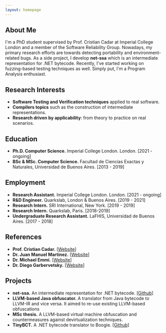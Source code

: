 ```yaml
---
layout: homepage
---
```


## About Me 

I'm a PhD student supervised by Prof. Cristian Cadar at Imperial College London and a member of the Software Reliability Group. Nowadays, my primary research efforts are towards detecting portability and environment-related bugs. As a side project, I develop **net-ssa** which is an intermediate representation for .NET bytecode. Recently, I've started working on fuzzing-based testing techniques as well. Simply put, I'm a Program Analysis enthusiast.

## Research Interests 

- **Software Testing and Verification techniques** applied to real software.
- **Compilers topics** such as the construction of intermediate representations.
- **Research driven by applicability**: from theory to practice on real scenarios.

## Education 

- **Ph.D. Computer Science.** Imperial College London. London. [2021 - ongoing]
- **BSc & MSc. Computer Science.** Facultad de Ciencias Exactas y Naturales, Universidad de Buenos Aires. [2013 - 2019]

## Employment 

- **Research Assistant.** Imperial College London. London. [2021 - ongoing]
- **R&D Engineer.** Quarkslab, London & Buenos Aires. [2019 - 2021]
- **Research Intern.** SRI International, New York. [2019 - 2019]
- **Research Intern.** Quarkslab, Paris. [2018-2019]
- **Undergraduate Research Assistant.** LaFHIS, Universidad de Buenos Aires. [2017 - 2018]

## References
  - **Prof. Cristian Cadar.** [[Website](https://www.doc.ic.ac.uk/~cristic/)]
  - **Dr. Juan Manuel Martinez.** [[Website](https://www.linkedin.com/in/jmartinezcaamao/)]
  - **Dr. Michael Emmi.** [[Website](https://michael-emmi.github.io/)]
  - **Dr. Diego Garbervetsky.** [[Website](https://lafhis.dc.uba.ar/~diegog)]

## Projects 

- **net-ssa.** An intermediate representation for .NET bytecode. [[Github]](https://github.com/m-carrasco/net-ssa/)
- **LLVM-based Java obfuscator.** A translator from Java bytecode to LLVM-IR and vice versa. It aimed to re-use existing LLVM-based obfuscations
- **MSc thesis.** A LLVM-based virtual machine obfuscation and countermeasures against devirtualization techniques.
- **TinyBCT.** A .NET bytecode translator to Boogie. [[Github]](https://github.com/m-carrasco/TinyBCT)



